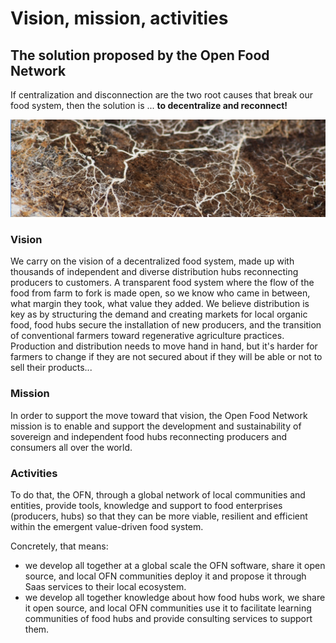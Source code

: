 # Vision, mission, activities

## The solution proposed by the Open Food Network

If centralization and disconnection are the two root causes that break our food system, then the solution is ... **to decentralize and reconnect!**

![Decentralize and reconnect... the mycelium image](.gitbook/assets/mycellium.png)

### **Vision**

We carry on the vision of a decentralized food system, made up with thousands of independent and diverse distribution hubs reconnecting producers to customers. A transparent food system where the flow of the food from farm to fork is made open, so we know who came in between, what margin they took, what value they added. We believe distribution is key as by structuring the demand and creating markets for local organic food, food hubs secure the installation of new producers, and the transition of conventional farmers toward regenerative agriculture practices. Production and distribution needs to move hand in hand, but it's harder for farmers to change if they are not secured about if they will be able or not to sell their products...

### Mission

In order to support the move toward that vision, the Open Food Network mission is to enable and support the development and sustainability of sovereign and independent food hubs reconnecting producers and consumers all over the world.

### Activities

To do that, the OFN, through a global network of local communities and entities, provide tools, knowledge and support to food enterprises (producers, hubs) so that they can be more viable, resilient and efficient within the emergent value-driven food system.

Concretely, that means:

* we develop all together at a global scale the OFN software, share it open source, and local OFN communities deploy it and propose it through Saas services to their local ecosystem.
* we develop all together knowledge about how food hubs work, we share it open source, and local OFN communities use it to facilitate learning communities of food hubs and provide consulting services to support them.
